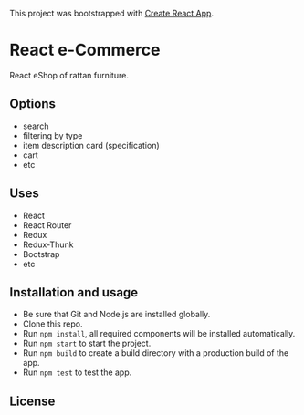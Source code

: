 This project was bootstrapped with [Create React App](https://github.com/facebook/create-react-app).

# React e-Commerce

React eShop of rattan furniture.

## Options

- search
- filtering by type
- item description card (specification)
- cart
- etc

## Uses

- React
- React Router
- Redux
- Redux-Thunk
- Bootstrap
- etc

## Installation and usage

- Be sure that Git and Node.js are installed globally.
- Clone this repo.
- Run `npm install`, all required components will be installed automatically.
- Run `npm start` to start the project.
- Run `npm build` to create a build directory with a production build of the app.
- Run `npm test` to test the app.

## License
